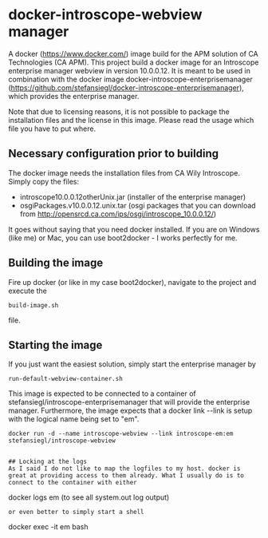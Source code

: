 # docker-introscope-webview manager
A docker (https://www.docker.com/) image build for the APM solution of CA Technologies (CA APM). This project build a docker image for an Introscope enterprise manager webview in version 10.0.0.12. It is meant to be used in combination with the docker image docker-introscope-enterprisemanager (https://github.com/stefansiegl/docker-introscope-enterprisemanager), which provides the enterprise manager.

Note that due to licensing reasons, it is not possible to package the installation files and the license in this image. Please read the usage which file you have to put where.

## Necessary configuration prior to building
The docker image needs the installation files from CA Wily Introscope. Simply copy the files:
- introscope10.0.0.12otherUnix.jar (installer of the enterprise manager)
- osgiPackages.v10.0.0.12.unix.tar (osgi packages that you can download from http://opensrcd.ca.com/ips/osgi/introscope_10.0.0.12/)

It goes without saying that you need docker installed. If you are on Windows (like me) or Mac, you can use boot2docker - I works perfectly for me.

## Building the image
Fire up docker (or like in my case boot2docker), navigate to the project and execute the
```
build-image.sh
```
file.

## Starting the image
If you just want the easiest solution, simply start the enterprise manager by
```
run-default-webview-container.sh
```
This image is expected to be connected to a container of stefansiegl/introscope-enterprisemanager that will provide the enterprise manager. Furthermore, the image expects that a docker link --link is setup with the logical name being set to "em".
```
docker run -d --name introscope-webview --link introscope-em:em stefansiegl/introscope-webview


## Locking at the logs
As I said I do not like to map the logfiles to my host. docker is great at providing access to them already. What I usually do is to connect to the container with either
```
docker logs em (to see all system.out log output)
```
or even better to simply start a shell
```
docker exec -it em bash
```
